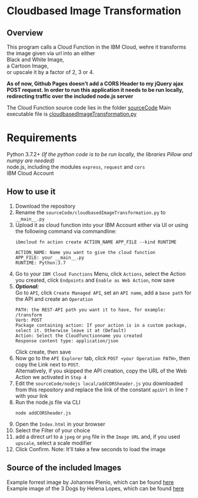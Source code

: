 # Cloudbased Image Transformation

## Overview
This program calls a Cloud Function in the IBM Cloud, wehre it transforms the image given via url into an either  
Black and White Image,  
a Cartoon Image,  
or upscale it by a factor of 2, 3 or 4.  
  
**As of now, Github Pages doesn't add a CORS Header to my jQuery ajax POST request. In order to run this application it needs to be run locally, redirecting traffic over the included node.js server**  

The Cloud Function source code lies in the folder [sourceCode](https://github.com/t-brandl/t-brandl.github.io/tree/master/sourceCode)
Main executable file is [cloudbasedImageTransformation.py](https://github.com/t-brandl/t-brandl.github.io/blob/master/sourceCode/cloudbasedImageTransformation.py)


# Requirements
Python 3.7.2+ *(If the python code is to be run locally, the libraries Pillow and numpy are needed)*  
node.js, including the modules `express`, `request` and `cors`  
IBM Cloud Account

## How to use it 
1. Download the repository
2. Rename the `sourceCode/cloudbasedImageTransformation.py` to `__main__.py`
3. Upload it as cloud function into your IBM Account either via UI or using the following command via commandline:  
   ``` 
   ibmcloud fn action create ACTION_NAME APP_FILE --kind RUNTIME 

   ACTION_NAME: Name you want to give the cloud function 
   APP_FILE: your __main__.py 
   RUNTIME: Python:3.7 
   ```
4. Go to your `IBM Cloud Functions` Menu, click `Actions`, select the Action you created, click `Endpoints` and `Enable as Web Action`, now save  
5. ***Optional:***  
   Go to `API`, click `Create Managed API`, set an `API name`, add a `base path` for the API and create an `Operation` 
   ``` 
   PATH: the REST-API path you want it to have, for example: /transform
   Verb: POST
   Package containing action: If your action is in a custom package, select it. Otherwise leave it at (Default)
   Action: Select the Cloudfunctionname you created
   Response content type: application/json
   ```
   Click create, then save
6. Now go to the `API Explorer` tab, click `POST <your Operation PATH>`, then copy the Link next to `POST`.  
   Alternatively, if you skipped the API creation, copy the URL of the Web Action we activated in `Step 4`
7. Edit the `sourceCode/nodejs local/addCORSheader.js` you downloaded from this repository and replace the link of the constant `apiUrl` in line `7` with your link
8. Run the node.js file via CLI
   ``` 
   node addCORSheader.js
   ``` 
9.  Open the `Index.html` in your browser
10. Select the Filter of your choice
11. add a direct url to a `jpeg` or `png` file in the `Image URL` and, if you used `upscale`, select a scale modifier
12. Click Confirm. Note: It'll take a few seconds to load the image


## Source of the included Images

Example forrest image by Johannes Plenio, which can be found [here](https://www.pexels.com/de-de/foto/feldweg-gebaude-haus-hohe-ba-ume-2816284/)  
Example image of the 3 Dogs by Helena Lopes, which can be found [here](https://www.pexels.com/de-de/foto/augen-draussen-fokus-gras-1938123/)




